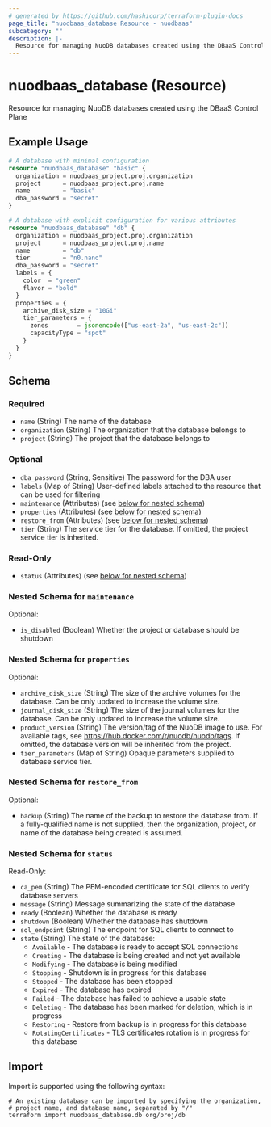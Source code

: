 ```yaml
---
# generated by https://github.com/hashicorp/terraform-plugin-docs
page_title: "nuodbaas_database Resource - nuodbaas"
subcategory: ""
description: |-
  Resource for managing NuoDB databases created using the DBaaS Control Plane
---
```


# nuodbaas_database (Resource)

Resource for managing NuoDB databases created using the DBaaS Control Plane

## Example Usage

```terraform
# A database with minimal configuration
resource "nuodbaas_database" "basic" {
  organization = nuodbaas_project.proj.organization
  project      = nuodbaas_project.proj.name
  name         = "basic"
  dba_password = "secret"
}

# A database with explicit configuration for various attributes
resource "nuodbaas_database" "db" {
  organization = nuodbaas_project.proj.organization
  project      = nuodbaas_project.proj.name
  name         = "db"
  tier         = "n0.nano"
  dba_password = "secret"
  labels = {
    color  = "green"
    flavor = "bold"
  }
  properties = {
    archive_disk_size = "10Gi"
    tier_parameters = {
      zones        = jsonencode(["us-east-2a", "us-east-2c"])
      capacityType = "spot"
    }
  }
}
```

<!-- schema generated by tfplugindocs -->
## Schema

### Required

- `name` (String) The name of the database
- `organization` (String) The organization that the database belongs to
- `project` (String) The project that the database belongs to

### Optional

- `dba_password` (String, Sensitive) The password for the DBA user
- `labels` (Map of String) User-defined labels attached to the resource that can be used for filtering
- `maintenance` (Attributes) (see [below for nested schema](#nestedatt--maintenance))
- `properties` (Attributes) (see [below for nested schema](#nestedatt--properties))
- `restore_from` (Attributes) (see [below for nested schema](#nestedatt--restore_from))
- `tier` (String) The service tier for the database. If omitted, the project service tier is inherited.

### Read-Only

- `status` (Attributes) (see [below for nested schema](#nestedatt--status))

<a id="nestedatt--maintenance"></a>
### Nested Schema for `maintenance`

Optional:

- `is_disabled` (Boolean) Whether the project or database should be shutdown


<a id="nestedatt--properties"></a>
### Nested Schema for `properties`

Optional:

- `archive_disk_size` (String) The size of the archive volumes for the database. Can be only updated to increase the volume size.
- `journal_disk_size` (String) The size of the journal volumes for the database. Can be only updated to increase the volume size.
- `product_version` (String) The version/tag of the NuoDB image to use. For available tags, see https://hub.docker.com/r/nuodb/nuodb/tags. If omitted, the database version will be inherited from the project.
- `tier_parameters` (Map of String) Opaque parameters supplied to database service tier.


<a id="nestedatt--restore_from"></a>
### Nested Schema for `restore_from`

Optional:

- `backup` (String) The name of the backup to restore the database from. If a fully-qualified name is not supplied, then the organization, project, or name of the database being created is assumed.


<a id="nestedatt--status"></a>
### Nested Schema for `status`

Read-Only:

- `ca_pem` (String) The PEM-encoded certificate for SQL clients to verify database servers
- `message` (String) Message summarizing the state of the database
- `ready` (Boolean) Whether the database is ready
- `shutdown` (Boolean) Whether the database has shutdown
- `sql_endpoint` (String) The endpoint for SQL clients to connect to
- `state` (String) The state of the database:
  * `Available` - The database is ready to accept SQL connections
  * `Creating` - The database is being created and not yet available
  * `Modifying` - The database is being modified
  * `Stopping` - Shutdown is in progress for this database
  * `Stopped` - The database has been stopped
  * `Expired` - The database has expired
  * `Failed` - The database has failed to achieve a usable state
  * `Deleting` - The database has been marked for deletion, which is in progress
  * `Restoring` - Restore from backup is in progress for this database
  * `RotatingCertificates` - TLS certificates rotation is in progress for this database

## Import

Import is supported using the following syntax:

```shell
# An existing database can be imported by specifying the organization,
# project name, and database name, separated by "/"
terraform import nuodbaas_database.db org/proj/db
```
